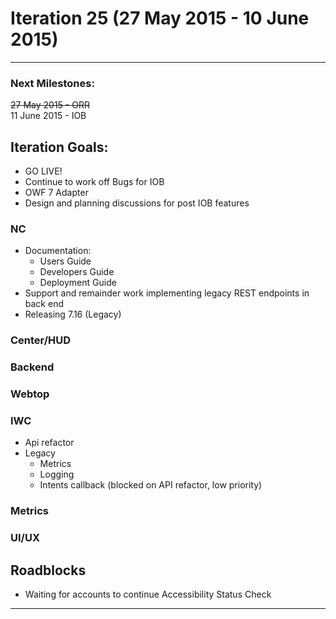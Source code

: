 # Iteration 25 (27 May 2015 - 10 June 2015)

*** 
### Next Milestones:
~~27 May 2015 - ORR~~
<br>11 June 2015 - IOB

## Iteration Goals:
* GO LIVE!
* Continue to work off Bugs for IOB
* OWF 7 Adapter
* Design and planning discussions for post IOB features


### NC 
* Documentation:
   * Users Guide
   * Developers Guide
   * Deployment Guide
* Support and remainder work implementing legacy REST endpoints in back end
* Releasing 7.16 (Legacy)

### Center/HUD

### Backend

### Webtop

### IWC
* Api refactor
* Legacy
    * Metrics
    * Logging
    * Intents callback (blocked on API refactor, low priority)

### Metrics

### UI/UX

## Roadblocks
* Waiting for accounts to continue Accessibility Status Check

***